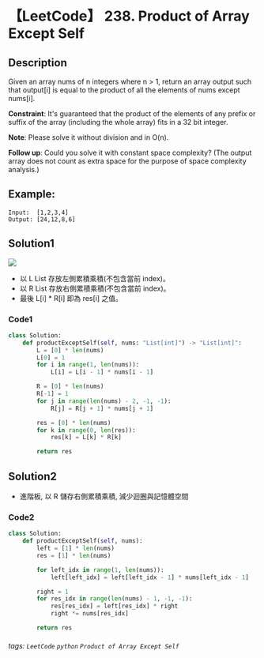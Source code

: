 # 【LeetCode】 238. Product of Array Except Self

## Description
Given an array nums of n integers where n > 1,  return an array output such that output[i] is equal to the product of all the elements of nums except nums[i].

**Constraint**: It's guaranteed that the product of the elements of any prefix or suffix of the array (including the whole array) fits in a 32 bit integer.

**Note**: Please solve it without division and in O(n).

**Follow up**: Could you solve it with constant space complexity? (The output array does not count as extra space for the purpose of space complexity analysis.)

## Example:

```
Input:  [1,2,3,4]
Output: [24,12,8,6]
```

## Solution1
![](https://leetcode.com/problems/product-of-array-except-self/Figures/238/products.png)
* 以 L List 存放左側累積乘積(不包含當前 index)。
* 以 R List 存放右側累積乘積(不包含當前 index)。
* 最後 L[i] * R[i] 即為 res[i] 之值。

### Code1
```python
class Solution:
    def productExceptSelf(self, nums: "List[int]") -> "List[int]":
        L = [0] * len(nums)
        L[0] = 1
        for i in range(1, len(nums)):
            L[i] = L[i - 1] * nums[i - 1]

        R = [0] * len(nums)
        R[-1] = 1
        for j in range(len(nums) - 2, -1, -1):
            R[j] = R[j + 1] * nums[j + 1]

        res = [0] * len(nums)
        for k in range(0, len(res)):
            res[k] = L[k] * R[k]

        return res
```

## Solution2
* 進階板, 以 R 儲存右側累積乘積, 減少迴圈與記憶體空間

### Code2
```python
class Solution:
    def productExceptSelf(self, nums):
        left = [1] * len(nums)
        res = [1] * len(nums)

        for left_idx in range(1, len(nums)):
            left[left_idx] = left[left_idx - 1] * nums[left_idx - 1]

        right = 1
        for res_idx in range(len(nums) - 1, -1, -1):
            res[res_idx] = left[res_idx] * right
            right *= nums[res_idx]

        return res
```

###### tags: `LeetCode` `python` `Product of Array Except Self` 